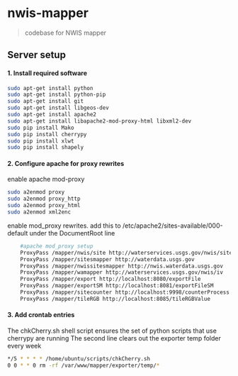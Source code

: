 # nwis-mapper

> codebase for NWIS mapper

## Server setup

#### 1.  Install required software 

```bash
sudo apt-get install python
sudo apt-get install python-pip
sudo apt-get install git
sudo apt-get install libgeos-dev
sudo apt-get install apache2
sudo apt-get install libapache2-mod-proxy-html libxml2-dev
sudo pip install Mako
sudo pip install cherrypy
sudo pip install xlwt
sudo pip install shapely
```

#### 2.  Configure apache for proxy rewrites

enable apache mod-proxy
```bash
sudo a2enmod proxy
sudo a2enmod proxy_http
sudo a2enmod proxy_html
sudo a2enmod xml2enc
```

enable mod_proxy rewrites.  add this to /etc/apache2/sites-available/000-default under the DocumentRoot line
```bash
	#apache mod_proxy setup
	ProxyPass /mapper/nwis/site http://waterservices.usgs.gov/nwis/site
	ProxyPass /mapper/sitesmapper http://waterdata.usgs.gov
	ProxyPass /mapper/nwissitesmapper http://nwis.waterdata.usgs.gov
	ProxyPass /mapper/wamapper http://waterservices.usgs.gov/nwis/iv
	ProxyPass /mapper/export http://localhost:8080/exportFile
	ProxyPass /mapper/exportSM http://localhost:8081/exportFileSM
	ProxyPass /mapper/sitecounter http://localhost:9998/counterProcess
	ProxyPass /mapper/tileRGB http://localhost:8085/tileRGBValue
```

#### 3.  Add crontab entries
The chkCherry.sh shell script ensures the set of python scripts that use cherrypy are running
The second line clears out the exporter temp folder every week

```bash
*/5 * * * * /home/ubuntu/scripts/chkCherry.sh
0 0 * * 0 rm -rf /var/www/mapper/exporter/temp/*
```